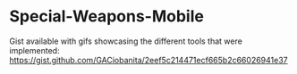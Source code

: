 # Special-Weapons-Mobile

Gist available with gifs showcasing the different tools that were implemented: 
https://gist.github.com/GACiobanita/2eef5c214471ecf665b2c66026941e37
